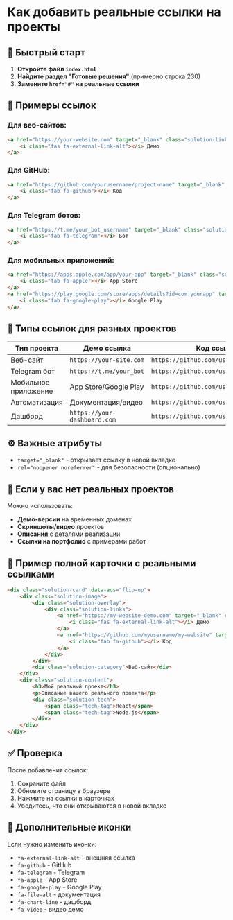 # Как добавить реальные ссылки на проекты

## 🚀 Быстрый старт

1. **Откройте файл `index.html`**
2. **Найдите раздел "Готовые решения"** (примерно строка 230)
3. **Замените `href="#"` на реальные ссылки**

## 📝 Примеры ссылок

### Для веб-сайтов:
```html
<a href="https://your-website.com" target="_blank" class="solution-link">
    <i class="fas fa-external-link-alt"></i> Демо
</a>
```

### Для GitHub:
```html
<a href="https://github.com/yourusername/project-name" target="_blank" class="solution-link">
    <i class="fab fa-github"></i> Код
</a>
```

### Для Telegram ботов:
```html
<a href="https://t.me/your_bot_username" target="_blank" class="solution-link">
    <i class="fab fa-telegram"></i> Бот
</a>
```

### Для мобильных приложений:
```html
<a href="https://apps.apple.com/app/your-app" target="_blank" class="solution-link">
    <i class="fab fa-apple"></i> App Store
</a>
<a href="https://play.google.com/store/apps/details?id=com.yourapp" target="_blank" class="solution-link">
    <i class="fab fa-google-play"></i> Google Play
</a>
```

## 🎯 Типы ссылок для разных проектов

| Тип проекта | Демо ссылка | Код ссылка |
|-------------|-------------|------------|
| Веб-сайт | `https://your-site.com` | `https://github.com/username/project` |
| Telegram бот | `https://t.me/your_bot` | `https://github.com/username/bot` |
| Мобильное приложение | App Store/Google Play | `https://github.com/username/app` |
| Автоматизация | Документация/видео | `https://github.com/username/script` |
| Дашборд | `https://your-dashboard.com` | `https://github.com/username/dashboard` |

## ⚙️ Важные атрибуты

- `target="_blank"` - открывает ссылку в новой вкладке
- `rel="noopener noreferrer"` - для безопасности (опционально)

## 🔧 Если у вас нет реальных проектов

Можно использовать:
- **Демо-версии** на временных доменах
- **Скриншоты/видео** проектов
- **Описания** с деталями реализации
- **Ссылки на портфолио** с примерами работ

## 📱 Пример полной карточки с реальными ссылками

```html
<div class="solution-card" data-aos="flip-up">
    <div class="solution-image">
        <div class="solution-overlay">
            <div class="solution-links">
                <a href="https://my-website-demo.com" target="_blank" class="solution-link">
                    <i class="fas fa-external-link-alt"></i> Демо
                </a>
                <a href="https://github.com/myusername/my-website" target="_blank" class="solution-link">
                    <i class="fab fa-github"></i> Код
                </a>
            </div>
        </div>
        <div class="solution-category">Веб-сайт</div>
    </div>
    <div class="solution-content">
        <h3>Мой реальный проект</h3>
        <p>Описание вашего реального проекта</p>
        <div class="solution-tech">
            <span class="tech-tag">React</span>
            <span class="tech-tag">Node.js</span>
        </div>
    </div>
</div>
```

## ✅ Проверка

После добавления ссылок:
1. Сохраните файл
2. Обновите страницу в браузере
3. Нажмите на ссылки в карточках
4. Убедитесь, что они открываются в новой вкладке

## 🎨 Дополнительные иконки

Если нужно изменить иконки:
- `fa-external-link-alt` - внешняя ссылка
- `fa-github` - GitHub
- `fa-telegram` - Telegram
- `fa-apple` - App Store
- `fa-google-play` - Google Play
- `fa-file-alt` - документация
- `fa-chart-line` - дашборд
- `fa-video` - видео демо 